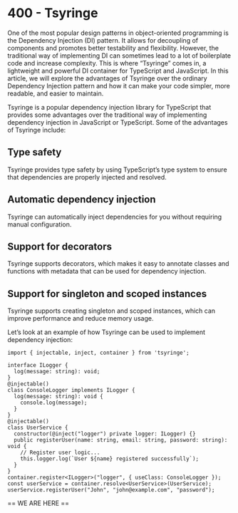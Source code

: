 # 400 - Tsyringe

One of the most popular design patterns in object-oriented programming is the Dependency Injection (DI) pattern. It allows for decoupling of components and promotes better testability and flexibility. However, the traditional way of implementing DI can sometimes lead to a lot of boilerplate code and increase complexity. This is where “Tsyringe” comes in, a lightweight and powerful DI container for TypeScript and JavaScript. In this article, we will explore the advantages of Tsyringe over the ordinary Dependency Injection pattern and how it can make your code simpler, more readable, and easier to maintain.

Tsyringe is a popular dependency injection library for TypeScript that provides some advantages over the traditional way of implementing dependency injection in JavaScript or TypeScript. Some of the advantages of Tsyringe include:

## Type safety
Tsyringe provides type safety by using TypeScript’s type system to ensure that dependencies are properly injected and resolved.

## Automatic dependency injection
Tsyringe can automatically inject dependencies for you without requiring manual configuration.

## Support for decorators
Tsyringe supports decorators, which makes it easy to annotate classes and functions with metadata that can be used for dependency injection.

## Support for singleton and scoped instances
Tsyringe supports creating singleton and scoped instances, which can improve performance and reduce memory usage.

Let’s look at an example of how Tsyringe can be used to implement dependency injection:

```
import { injectable, inject, container } from 'tsyringe';

interface ILogger {
  log(message: string): void;
}
@injectable()
class ConsoleLogger implements ILogger {
  log(message: string): void {
    console.log(message);
  }
}
@injectable()
class UserService {
  constructor(@inject("logger") private logger: ILogger) {}
  public registerUser(name: string, email: string, password: string): void {
    // Register user logic...
    this.logger.log(`User ${name} registered successfully`);
  }
}
container.register<ILogger>("logger", { useClass: ConsoleLogger });
const userService = container.resolve<UserService>(UserService);
userService.registerUser("John", "john@example.com", "password");
```

== WE ARE HERE ==
